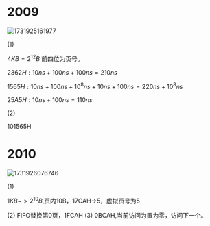 # 2009
![1731925161977](https://github.com/user-attachments/assets/eb53e6f5-10d3-49f6-89f0-4da2ec919fc2)

(1)
 
  $4KB=2^{12}B$ 前四位为页号。

   $2362H:10ns+100ns+100ns=210ns$

   $1565H:10ns+100ns+10^8ns+10ns+100ns=220ns+10^8ns$

   $25A5H:10ns+100ns=110ns$

(2)

101565H

# 2010
![1731926076746](https://github.com/user-attachments/assets/fb5cff15-c9b7-4a0f-950d-4acbdc4fe1b4)

(1)

$1KB->2^{10}B$,页内10B，17CAH->5，虚拟页号为5

(2)
  FIFO替换第0页，1FCAH
(3)
  0BCAH,当前访问为置为零，访问下一个。
